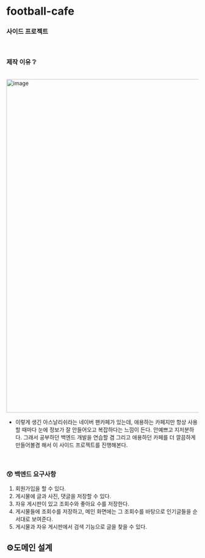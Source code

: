 # football-cafe

### 사이드 프로젝트
<br>

### 제작 이유 ❔
<br>
<img width="873" alt="image" src="https://github.com/user-attachments/assets/a0875b3b-4d63-4b5f-a28d-f89dde73aad1">

- 이렇게 생긴 아스날리쉬라는 네이버 팬카페가 있는데, 애용하는 카페지만 항상 사용할 때마다 눈에 정보가 잘 안들어오고 복잡하다는 느낌이 든다. 안예쁘고 지저분하다.
그래서 공부하던 백엔드 개발을 연습할 겸 그리고 애용하던 카페를 더 깔끔하게 만들어볼겸 해서 이 사이드 프로젝트를 진행해본다.

<br>

### 😲 백엔드 요구사항
1. 회원가입을 할 수 있다.
2. 게시물에 글과 사진, 댓글을 저장할 수 있다.
3. 자유 게시판이 있고 조회수와 좋아요 수를 저장한다.
4. 게시물들에 조회수를 저장하고, 메인 화면에는 그 조회수를 바탕으로 인기글들을 순서대로 보여준다.
5. 게시물과 자유 게시판에서 검색 기능으로 글을 찾을 수 있다.


## ⚙️도메인 설계


